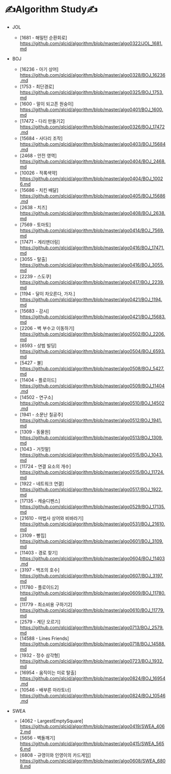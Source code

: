 # ✍Algorithm Study✍

- JOL

  - [1681 - 해밀턴 순환회로] https://github.com/qlcid/algorithm/blob/master/algo0322/JOL_1681.md

- BOJ

  - [16236 - 아기 상어] https://github.com/qlcid/algorithm/blob/master/algo0328/BOJ_16236.md
  - [1753 - 최단경로] https://github.com/qlcid/algorithm/blob/master/algo0325/BOJ_1753.md
  - [1600 - 말이 되고픈 원숭이] https://github.com/qlcid/algorithm/blob/master/algo0401/BOJ_1600.md
  - [17472 - 다리 만들기2] https://github.com/qlcid/algorithm/blob/master/algo0326/BOJ_17472.md
  - [15684 - 사다리 조작] https://github.com/qlcid/algorithm/blob/master/algo0403/BOJ_15684.md
  - [2468 - 안전 영역] https://github.com/qlcid/algorithm/blob/master/algo0404/BOJ_2468.md
  - [10026 - 적록색약] https://github.com/qlcid/algorithm/blob/master/algo0404/BOJ_10026.md
  - [15686 - 치킨 배달] https://github.com/qlcid/algorithm/blob/master/algo0405/BOJ_15686.md
  - [2638 - 치즈] https://github.com/qlcid/algorithm/blob/master/algo0408/BOJ_2638.md
  - [7569 - 토마토] https://github.com/qlcid/algorithm/blob/master/algo0414/BOJ_7569.md
  - [17471 - 게리맨더링] https://github.com/qlcid/algorithm/blob/master/algo0416/BOJ_17471.md
  - [3055 - 탈출] https://github.com/qlcid/algorithm/blob/master/algo0416/BOJ_3055.md
  - [2239 - 스도쿠] https://github.com/qlcid/algorithm/blob/master/algo0417/BOJ_2239.md
  - [1194 - 달이 차오른다, 가자.] https://github.com/qlcid/algorithm/blob/master/algo0421/BOJ_1194.md
  - [15683 - 감시] https://github.com/qlcid/algorithm/blob/master/algo0421/BOJ_15683.md
  - [2206 - 벽 부수고 이동하기] https://github.com/qlcid/algorithm/blob/master/algo0502/BOJ_2206.md
  - [6593 - 상범 빌딩] https://github.com/qlcid/algorithm/blob/master/algo0504/BOJ_6593.md
  - [5427 - 불] https://github.com/qlcid/algorithm/blob/master/algo0508/BOJ_5427.md
  - [11404 - 플로이드] https://github.com/qlcid/algorithm/blob/master/algo0509/BOJ_11404.md
  - [14502 - 연구소] https://github.com/qlcid/algorithm/blob/master/algo0510/BOJ_14502.md
  - [1941 - 소문난 칠공주] https://github.com/qlcid/algorithm/blob/master/algo0512/BOJ_1941.md
  - [1309 - 동물원] https://github.com/qlcid/algorithm/blob/master/algo0513/BOJ_1309.md
  - [1043 - 거짓말] https://github.com/qlcid/algorithm/blob/master/algo0515/BOJ_1043.md
  - [11724 - 연결 요소의 개수] https://github.com/qlcid/algorithm/blob/master/algo0515/BOJ_11724.md
  - [1922 - 네트워크 연결] https://github.com/qlcid/algorithm/blob/master/algo0517/BOJ_1922.md
  - [17135 - 캐슬디펜스] https://github.com/qlcid/algorithm/blob/master/algo0529/BOJ_17135.md
  - [21610 - 마법사 상어와 비바라기] https://github.com/qlcid/algorithm/blob/master/algo0531/BOJ_21610.md
  - [3109 - 빵집] https://github.com/qlcid/algorithm/blob/master/algo0601/BOJ_3109.md
  - [11403 - 경로 찾기] https://github.com/qlcid/algorithm/blob/master/algo0604/BOJ_11403.md
  - [3197 - 백조의 호수] https://github.com/qlcid/algorithm/blob/master/algo0607/BOJ_3197.md
  - [11780 - 플로이드2] https://github.com/qlcid/algorithm/blob/master/algo0609/BOJ_11780.md
  - [11779 - 최소비용 구하기2] https://github.com/qlcid/algorithm/blob/master/algo0610/BOJ_11779.md
  - [2579 - 계단 오르기] https://github.com/qlcid/algorithm/blob/master/algo0713/BOJ_2579.md
  - [14588 - Lines Friends] https://github.com/qlcid/algorithm/blob/master/algo0718/BOJ_14588.md
  - [1932 - 정수 삼각형] https://github.com/qlcid/algorithm/blob/master/algo0723/BOJ_1932.md
  - [16954 - 움직이는 미로 탈출] https://github.com/qlcid/algorithm/blob/master/algo0824/BOJ_16954.md
  - [10546 - 배부른 마라토너] https://github.com/qlcid/algorithm/blob/master/algo0824/BOJ_10546.md

- SWEA
  - [4062 - LargestEmptySquare] https://github.com/qlcid/algorithm/blob/master/algo0419/SWEA_4062.md
  - [5656 - 벽돌깨기] https://github.com/qlcid/algorithm/blob/master/algo0415/SWEA_5656.md
  - [6808 - 규영이와 인영이의 카드게임] https://github.com/qlcid/algorithm/blob/master/algo0608/SWEA_6808.md
